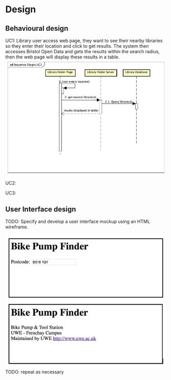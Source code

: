 # Design

## Behavioural design
UC1: Library user access web page, they want to see their nearby libraries so they enter their location and click to get results. The system then accesses Bristol Open Data and gets the results within the search radius, then the web page will display these results in a table.
![Insert your context diagrams for each use-case here](images/UC1SequenceDiagram.png)

UC2:


UC3:

## User Interface design
TODO: Specify and develop a user interface mockup using an HTML wireframe.

![Insert your wireframe screenshots for each use-case here](images/wireframe.png)
TODO: repeat as necessary